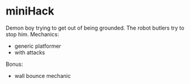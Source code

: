 # miniHack

Demon boy trying to get out of being grounded. The robot butlers try to stop him.
Mechanics: 
* generic platformer
* with attacks

Bonus:
* wall bounce mechanic
